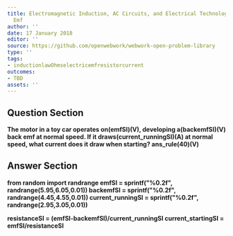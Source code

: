 ```yaml
---
title: Electromagnetic Induction, AC Circuits, and Electrical Technologies - Back
  Emf
author: ''
date: 17 January 2018
editor: ''
source: https://github.com/openwebwork/webwork-open-problem-library
type: ''
tags:
- inductionlawOhmselectricemfresistorcurrent
outcomes:
- TBD
assets: ''
---
```


## Question Section 

<b>
The motor in a toy car operates on(emfSI)(V), developing a(backemfSI)(V) back emf at normal speed. If it draws(current_runningSI)(A) at normal speed, what current does it draw when starting?
ans_rule(40)(V)


## Answer Section

from random import randrange
emfSI = sprintf("%0.2f", randrange(5.95,6.05,0.01))
backemfSI = sprintf("%0.2f", randrange(4.45,4.55,0.01))
current_runningSI = sprintf("%0.2f", randrange(2.95,3.05,0.01))

resistanceSI = (emfSI-backemfSI)/current_runningSI
current_startingSI = emfSI/resistanceSI